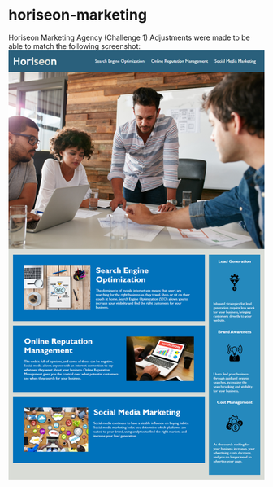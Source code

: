 # horiseon-marketing
Horiseon Marketing Agency (Challenge 1)
Adjustments were made to be able to match the following screenshot: 
<img src ="./assets/images/01-html-css-git-homework-demo.png"/>